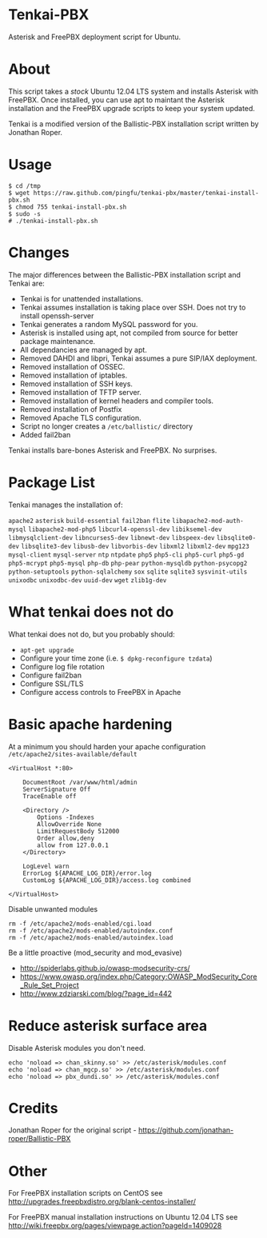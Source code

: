 Tenkai-PBX
==========

Asterisk and FreePBX deployment script for Ubuntu.


About
=====

This script takes a _stock_ Ubuntu 12.04 LTS system and installs Asterisk with FreePBX. Once installed, you can use apt to maintant the Asterisk installation and the FreePBX upgrade scripts to keep your system updated.

Tenkai is a modified version of the Ballistic-PBX installation script written by Jonathan Roper.


Usage
=====

```
$ cd /tmp
$ wget https://raw.github.com/pingfu/tenkai-pbx/master/tenkai-install-pbx.sh
$ chmod 755 tenkai-install-pbx.sh
$ sudo -s
# ./tenkai-install-pbx.sh
```


Changes
=======

The major differences between the Ballistic-PBX installation script and Tenkai are:

* Tenkai is for unattended installations.
* Tenkai assumes installation is taking place over SSH. Does not try to install openssh-server
* Tenkai generates a random MySQL password for you.
* Asterisk is installed using apt, not compiled from source for better package maintenance.
* All dependancies are managed by apt.
* Removed DAHDI and libpri, Tenkai assumes a pure SIP/IAX deployment.
* Removed installation of OSSEC.
* Removed installation of iptables.
* Removed installation of SSH keys.
* Removed installation of TFTP server.
* Removed installation of kernel headers and compiler tools.
* Removed installation of Postfix
* Removed Apache TLS configuration.
* Script no longer creates a `/etc/ballistic/` directory
* Added fail2ban

Tenkai installs bare-bones Asterisk and FreePBX. No surprises.

Package List
============

Tenkai manages the installation of:

`apache2` `asterisk` `build-essential` `fail2ban` `flite` `libapache2-mod-auth-mysql` `libapache2-mod-php5` `libcurl4-openssl-dev` `libiksemel-dev` `libmysqlclient-dev` `libncurses5-dev` `libnewt-dev` `libspeex-dev` `libsqlite0-dev` `libsqlite3-dev` `libusb-dev` `libvorbis-dev` `libxml2` `libxml2-dev` `mpg123` `mysql-client` `mysql-server` `ntp` `ntpdate` `php5` `php5-cli` `php5-curl` `php5-gd` `php5-mcrypt` `php5-mysql` `php-db` `php-pear` `python-mysqldb` `python-psycopg2` `python-setuptools` `python-sqlalchemy` `sox` `sqlite` `sqlite3` `sysvinit-utils` `unixodbc` `unixodbc-dev` `uuid-dev` `wget` `zlib1g-dev`


What tenkai does not do
=======================

What tenkai does not do, but you probably should:

* `apt-get upgrade`
* Configure your time zone (i.e. `$ dpkg-reconfigure tzdata`)
* Configure log file rotation
* Configure fail2ban
* Configure SSL/TLS
* Configure access controls to FreePBX in Apache


Basic apache hardening
======================

At a minimum you should harden your apache configuration `/etc/apache2/sites-available/default`

```
<VirtualHost *:80>

	DocumentRoot /var/www/html/admin
	ServerSignature Off
	TraceEnable off

	<Directory />
		Options -Indexes
		AllowOverride None
		LimitRequestBody 512000
		Order allow,deny
		allow from 127.0.0.1
	</Directory>

	LogLevel warn
	ErrorLog ${APACHE_LOG_DIR}/error.log
	CustomLog ${APACHE_LOG_DIR}/access.log combined

</VirtualHost>
```

Disable unwanted modules

```
rm -f /etc/apache2/mods-enabled/cgi.load
rm -f /etc/apache2/mods-enabled/autoindex.conf
rm -f /etc/apache2/mods-enabled/autoindex.load
```

Be a little proactive (mod_security and mod_evasive)

* http://spiderlabs.github.io/owasp-modsecurity-crs/
* https://www.owasp.org/index.php/Category:OWASP_ModSecurity_Core_Rule_Set_Project
* http://www.zdziarski.com/blog/?page_id=442


Reduce asterisk surface area
============================

Disable Asterisk modules you don't need. 

```
echo 'noload => chan_skinny.so' >> /etc/asterisk/modules.conf
echo 'noload => chan_mgcp.so' >> /etc/asterisk/modules.conf
echo 'noload => pbx_dundi.so' >> /etc/asterisk/modules.conf
```

Credits
=======

Jonathan Roper for the original script - https://github.com/jonathan-roper/Ballistic-PBX


Other
=====

For FreePBX installation scripts on CentOS see
http://upgrades.freepbxdistro.org/blank-centos-installer/

For FreePBX manual installation instructions on Ubuntu 12.04 LTS see
http://wiki.freepbx.org/pages/viewpage.action?pageId=1409028